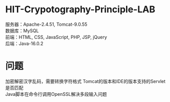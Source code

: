 # HIT-Crypotography-Principle-LAB
服务器：Apache-2.4.51, Tomcat-9.0.55  
数据库：MySQL  
前端：HTML, CSS, JavaScript, PHP, JSP, jQuery  
后端：Java-16.0.2  

# 问题
加密解密汉字乱码，需要转换字符格式 
Tomcat的版本和IDE的版本支持的Servlet是否匹配  
Java脚本在命令行调用OpenSSL解决多段输入问题  
